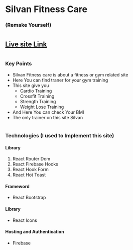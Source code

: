 # Silvan Fitness Care 
### (Remake Yourself)
#
## [Live site Link](https://silvan-fitness-care.web.app/)
#
### Key Points

* Silvan Fitness care is about a fitness or gym related site
* Here You can find traner for your gym training
* This site give you 
    * Cardio Training
    * Crossfit Training
    * Strength Training
    * Weight Lose Training
* And Here You can check Your BMI
* The only trainer on this site Silvan


#
### Technologies (I used to Implement this site)
#### Library
 1. React Router Dom
 2. React Firebase Hooks
 3. React Hook Form
 4. React Hot Toast

 #### Frameword
 * React Bootstrap

 #### Library
 * React Icons

 #### Hosting and Authentication
 * Firebase
